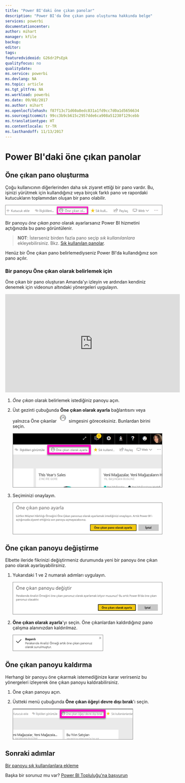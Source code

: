 ```yaml
---
title: "Power BI'daki öne çıkan panolar"
description: "Power BI'da Öne çıkan pano oluşturma hakkında belge"
services: powerbi
documentationcenter: 
author: mihart
manager: kfile
backup: 
editor: 
tags: 
featuredvideoid: G26dr2PsEpk
qualityfocus: no
qualitydate: 
ms.service: powerbi
ms.devlang: NA
ms.topic: article
ms.tgt_pltfrm: NA
ms.workload: powerbi
ms.date: 09/08/2017
ms.author: mihart
ms.openlocfilehash: f87f13c71d60a8edc831a1fd9cc7d0a1d5656634
ms.sourcegitcommit: 99cc3b9cb615c2957dde6ca908a51238f129cebb
ms.translationtype: HT
ms.contentlocale: tr-TR
ms.lasthandoff: 11/13/2017
---
```

# <a name="featured-dashboards-in-power-bi"></a>Power BI'daki öne çıkan panolar
## <a name="create-a-featured-dashboard"></a>Öne çıkan pano oluşturma
Çoğu kullanıcının diğerlerinden daha sık ziyaret ettiği bir pano vardır.  Bu, işinizi yürütmek için kullandığınız veya birçok farklı pano ve rapordaki kutucukların toplamından oluşan bir pano olabilir.

![](media/service-dashboard-featured/power-bi-feature-nav.png)

Bir panoyu *öne çıkan pano* olarak ayarlarsanız Power BI hizmetini açtığınızda bu pano görüntülenir.  

> **NOT**: İsterseniz birden fazla pano seçip *sık kullanılanlara* ekleyebilirsiniz. Bkz. [Sık kullanılan panolar](service-dashboard-favorite.md).
> 
> 

Henüz bir Öne çıkan pano belirlemediyseniz Power BI'da kullandığınız son pano açılır.  

### <a name="to-set-a-dashboard-as-featured"></a>Bir panoyu **Öne çıkan** olarak belirlemek için
Öne çıkan bir pano oluşturan Amanda'yı izleyin ve ardından kendiniz denemek için videonun altındaki yönergeleri uygulayın.

<iframe width="560" height="315" src="https://www.youtube.com/embed/G26dr2PsEpk" frameborder="0" allowfullscreen></iframe>



1. *Öne çıkan* olarak belirlemek istediğiniz panoyu açın. 
2. Üst gezinti çubuğunda **Öne çıkan olarak ayarla** bağlantısını veya yalnızca Öne çıkanlar ![](media/service-dashboard-featured/power-bi-featured-icon.png) simgesini göreceksiniz. Bunlardan birini seçin.
   
    ![](media/service-dashboard-featured/power-bi-set-as-featured.png)
3. Seçiminizi onaylayın.
   
    ![](media/service-dashboard-featured/power-bi-create-featured.png)

## <a name="change-the-featured-dashboard"></a>Öne çıkan panoyu değiştirme
Elbette ileride fikrinizi değiştirmeniz durumunda yeni bir panoyu öne çıkan pano olarak ayarlayabilirsiniz.

1. Yukarıdaki 1 ve 2 numaralı adımları uygulayın.
   
    ![](media/service-dashboard-featured/power-bi-change-feature.png)
2. **Öne çıkan olarak ayarla**'yı seçin. Öne çıkanlardan kaldırdığınız pano çalışma alanınızdan kaldırılmaz.  
   
    ![](media/service-dashboard-featured/power-bi-success.png)

## <a name="remove-the-featured-dashboard"></a>Öne çıkan panoyu kaldırma
Herhangi bir panoyu öne çıkarmak istemediğinize karar verirseniz bu yönergeleri izleyerek öne çıkan panoyu kaldırabilirsiniz.

1. Öne çıkan panoyu açın.
2. Üstteki menü çubuğunda **Öne çıkan öğeyi devre dışı bırak**'ı seçin.
   
    ![](media/service-dashboard-featured/power-bi-unfeature.png)

## <a name="next-steps"></a>Sonraki adımlar
[Bir panoyu sık kullanılanlara ekleme](service-dashboard-favorite.md)

Başka bir sorunuz mu var? [Power BI Topluluğu'na başvurun](http://community.powerbi.com/)

